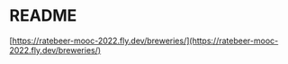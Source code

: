 # README

[https://ratebeer-mooc-2022.fly.dev/breweries/](https://ratebeer-mooc-2022.fly.dev/breweries/)